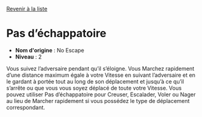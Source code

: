 [Revenir à la liste](..)

# Pas d’échappatoire

 * **Nom d'origine** : No Escape
 * **Niveau** : 2


<p>Vous suivez l’adversaire pendant qu’il s’éloigne. Vous Marchez rapidement d’une distance maximum égale à votre Vitesse en suivant l’adversaire et en le gardant à portée tout au long de son déplacement et jusqu’à ce qu’il s’arrête ou que vous vous soyez déplacé de toute votre Vitesse. Vous pouvez utiliser Pas d’échappatoire pour Creuser, Escalader, Voler ou Nager au lieu de Marcher rapidement si vous possédez le type de déplacement correspondant.</p>